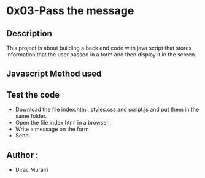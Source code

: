 # 0x03-Pass the message

## Description
This project is about building a back end code with java script that stores information that the user passed in a form and then display it in the screen.

## Javascript Method used


## Test the code

* Download the file index.html, styles.css and script.js and put them in the same folder.
* Open the file index.html in a browser.
* Write a message on the form .
* Send.

## Author :
* Dirac Murairi
